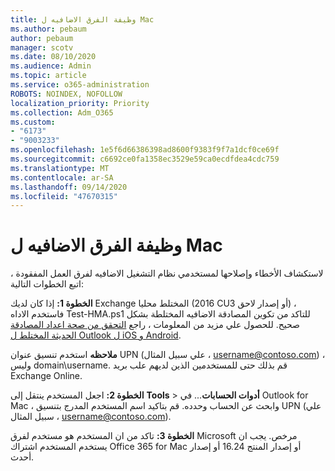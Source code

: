 ```yaml
---
title: وظيفة الفرق الاضافيه ل Mac
ms.author: pebaum
author: pebaum
manager: scotv
ms.date: 08/10/2020
ms.audience: Admin
ms.topic: article
ms.service: o365-administration
ROBOTS: NOINDEX, NOFOLLOW
localization_priority: Priority
ms.collection: Adm_O365
ms.custom:
- "6173"
- "9003233"
ms.openlocfilehash: 1e5f6d66386398ad8600f9383f9f7a1dcf0ce69f
ms.sourcegitcommit: c6692ce0fa1358ec3529e59ca0ecdfdea4cdc759
ms.translationtype: MT
ms.contentlocale: ar-SA
ms.lasthandoff: 09/14/2020
ms.locfileid: "47670315"
---
```

# <a name="teams-add-in-for-mac"></a>وظيفة الفرق الاضافيه ل Mac

لاستكشاف الأخطاء وإصلاحها لمستخدمي نظام التشغيل الاضافيه لفرق العمل المفقودة ، اتبع الخطوات التالية:

**الخطوة 1:** إذا كان لديك Exchange المختلط محليا (2016 CU3 أو إصدار لاحق) ، فاستخدم الاداه Test-HMA.ps1 للتاكد من تكوين المصادقة الاضافيه المختلطة بشكل صحيح. للحصول علي مزيد من المعلومات ، راجع [التحقق من صحة اعداد المصادقة الحديثة المختلط ل Outlook ل iOS و Android](https://aka.ms/AA980zq).  

**ملاحظه** استخدم تنسيق عنوان UPN (علي سبيل المثال ، [username@contoso.com](mailto:username@contoso.com)) ، وليس domain\username. قم بذلك حتى للمستخدمين الذين لديهم علب بريد Exchange Online.

**الخطوة 2:** اجعل المستخدم ينتقل إلى **Tools**  >  **أدوات الحسابات**... في Outlook for Mac ، وابحث عن الحساب وحدده. قم بتاكيد اسم المستخدم المدرج بتنسيق UPN (علي سبيل المثال ، [username@contoso.com](mailto:username@contoso.com)).

**الخطوة 3:** تاكد من ان المستخدم هو مستخدم لفرق Microsoft مرخص. يجب ان يستخدم المستخدم اشتراك Office 365 for Mac أو إصدار المنتج 16.24 أو إصدار أحدث.